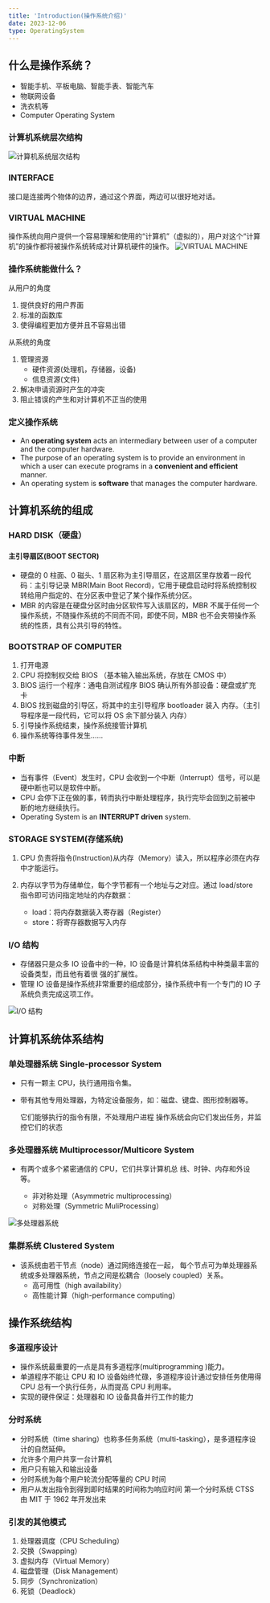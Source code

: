 ```yaml
---
title: 'Introduction(操作系统介绍)'
date: 2023-12-06
type: OperatingSystem
---
```


## 什么是操作系统？

- 智能手机、平板电脑、智能手表、智能汽车
- 物联网设备
- 洗衣机等
- Computer Operating System

### 计算机系统层次结构

![计算机系统层次结构](/public/images/os/01/system-structure.png)

### INTERFACE

接口是连接两个物体的边界，通过这个界面，两边可以很好地对话。

### VIRTUAL MACHINE

操作系统向用户提供一个容易理解和使用的“计算机”（虚拟的），用户对这个“计算机”的操作都将被操作系统转成对计算机硬件的操作。
![VIRTUAL MACHINE](/public/images/os/01/virtual-machine.png)

### 操作系统能做什么？

从用户的角度

1. 提供良好的用户界面
2. 标准的函数库
3. 使得编程更加方便并且不容易出错

从系统的角度

1. 管理资源
   - 硬件资源(处理机，存储器，设备)
   - 信息资源(文件)
2. 解决申请资源时产生的冲突
3. 阻止错误的产生和对计算机不正当的使用

### 定义操作系统

- An **operating system** acts an intermediary between user of a computer and the computer hardware.
- The purpose of an operating system is to provide an environment in which a user can execute programs in a **convenient and efficient** manner.
- An operating system is **software** that manages the computer hardware.

## 计算机系统的组成

### HARD DISK（硬盘）

#### 主引导扇区(BOOT SECTOR)

- 硬盘的 0 柱面、0 磁头、1 扇区称为主引导扇区，在这扇区里存放着一段代码：主引导记录 MBR(Main Boot Record)，它用于硬盘启动时将系统控制权转给用户指定的、在分区表中登记了某个操作系统分区。
- MBR 的内容是在硬盘分区时由分区软件写入该扇区的，MBR 不属于任何一个操作系统，不随操作系统的不同而不同，即使不同，MBR 也不会夹带操作系统的性质，具有公共引导的特性。

### BOOTSTRAP OF COMPUTER

1. 打开电源
2. CPU 将控制权交给 BIOS （基本输入输出系统，存放在 CMOS 中）
3. BIOS 运行一个程序：通电自测试程序 BIOS 确认所有外部设备：硬盘或扩充卡
4. BIOS 找到磁盘的引导区，将其中的主引导程序 bootloader 装入 内存。（主引导程序是一段代码，它可以将 OS 余下部分装入 内存）
5. 引导操作系统结束，操作系统接管计算机
6. 操作系统等待事件发生……

### 中断

- 当有事件（Event）发生时，CPU 会收到一个中断（Interrupt）信号，可以是硬中断也可以是软件中断。
- CPU 会停下正在做的事，转而执行中断处理程序，执行完毕会回到之前被中断的地方继续执行。
- Operating System is an **INTERRUPT driven** system.

### STORAGE SYSTEM(存储系统)

1. CPU 负责将指令(Instruction)从内存（Memory）读入，所以程序必须在内存中才能运行。
2. 内存以字节为存储单位，每个字节都有一个地址与之对应。通过 load/store 指令即可访问指定地址的内存数据：

   - load：将内存数据装入寄存器（Register）
   - store：将寄存器数据写入内存

### I/O 结构

- 存储器只是众多 IO 设备中的一种，IO 设备是计算机体系结构中种类最丰富的设备类型，而且他有着很 强的扩展性。
- 管理 IO 设备是操作系统非常重要的组成部分，操作系统中有一个专门的 IO 子系统负责完成这项工作。

![I/O 结构](/public/images/os/01/io-structure.png)

## 计算机系统体系结构

### 单处理器系统 Single-processor System

- 只有一颗主 CPU，执行通用指令集。
- 带有其他专用处理器，为特定设备服务，如：磁盘、键盘、图形控制器等。

  它们能够执行的指令有限，不处理用户进程
  操作系统会向它们发出任务，并监控它们的状态

### 多处理器系统 Multiprocessor/Multicore System

- 有两个或多个紧密通信的 CPU，它们共享计算机总 线、时钟、内存和外设等。

  - 非对称处理（Asymmetric multiprocessing）
  - 对称处理（Symmetric MuliProcessing）

![多处理器系统](/public/images/os/01/multiprocessor-systems.png)

### 集群系统 Clustered System

- 该系统由若干节点（node）通过网络连接在一起， 每个节点可为单处理器系统或多处理器系统，节点之间是松耦合（loosely coupled）关系。
  - 高可用性（high availability）
  - 高性能计算（high-performance computing）

## 操作系统结构

### 多道程序设计

- 操作系统最重要的一点是具有多道程序(multiprogramming )能力。
- 单道程序不能让 CPU 和 IO 设备始终忙碌，多道程序设计通过安排任务使用得 CPU 总有一个执行任务，从而提高 CPU 利用率。
- 实现的硬件保证：处理器和 IO 设备具备并行工作的能力

### 分时系统

- 分时系统（time sharing）也称多任务系统（multi-tasking），是多道程序设计的自然延伸。
- 允许多个用户共享一台计算机
- 用户只有输入和输出设备
- 分时系统为每个用户轮流分配等量的 CPU 时间
- 用户从发出指令到得到即时结果的时间称为响应时间 第一个分时系统 CTSS 由 MIT 于 1962 年开发出来

### 引发的其他模式

1. 处理器调度（CPU Scheduling）
2. 交换（Swapping）
3. 虚拟内存（Virtual Memory）
4. 磁盘管理（Disk Management）
5. 同步（Synchronization）
6. 死锁（Deadlock）
